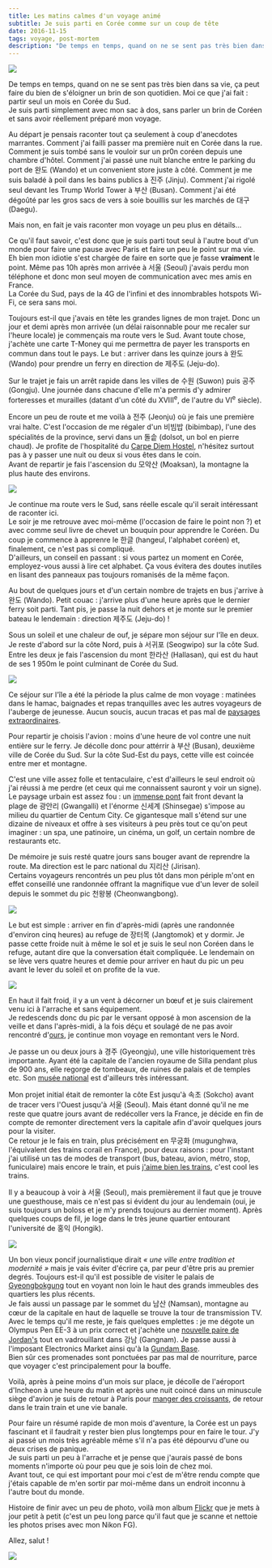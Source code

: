 ```yaml
---
title: Les matins calmes d'un voyage animé
subtitle: Je suis parti en Corée comme sur un coup de tête
date: 2016-11-15
tags: voyage, post-mortem
description: "De temps en temps, quand on ne se sent pas très bien dans sa vie, ça peut faire du bien de s'éloigner un brin de son quotidien. Moi ce que j'ai fait : partir seul un mois en Corée du Sud."
---
```


![](https://c2.staticflickr.com/6/5820/30230962403_6d3d3043aa_z.jpg)

De temps en temps, quand on ne se sent pas très bien dans sa vie, ça peut faire du bien de s'éloigner un brin de son quotidien.
Moi ce que j'ai fait&nbsp;: partir seul un mois en Corée du Sud.  
Je suis parti simplement avec mon sac à dos, sans parler un brin de Coréen et sans avoir réellement préparé mon voyage.

Au départ je pensais raconter tout ça seulement à coup d'anecdotes marrantes. Comment j'ai failli passer ma première nuit en Corée dans la rue. Comment je suis tombé sans le vouloir sur un pr0n coréen depuis une chambre d'hôtel. Comment j'ai passé une nuit blanche entre le parking du port de 완도 (Wando) et un convenient store juste à côté. Comment je me suis baladé à poil dans les bains publics à 진주 (Jinju). Comment j'ai rigolé seul devant les Trump World Tower à 부산 (Busan). Comment j'ai été dégoûté par les gros sacs de vers à soie bouillis sur les marchés de 대구 (Daegu).

Mais non, en fait je vais raconter mon voyage un peu plus en détails...

<!--more-->

Ce qu'il faut savoir, c'est donc que je suis parti tout seul à l'autre bout d'un monde pour faire une pause avec Paris et faire un peu le point sur ma vie. Eh bien mon idiotie s'est chargée de faire en sorte que je fasse **vraiment** le point. Même pas 10h après mon arrivée à 서울 (Seoul) j'avais perdu mon téléphone et donc mon seul moyen de communication avec mes amis en France.  
La Corée du Sud, pays de la 4G de l'infini et des innombrables hotspots Wi-Fi, ce sera sans moi.

Toujours est-il que j'avais en tête les grandes lignes de mon trajet. Donc un jour et demi après mon arrivée (un délai raisonnable pour me recaler sur l'heure locale) je commençais ma route vers le Sud. Avant toute chose, j'achète une carte T-Money qui me permettra de payer les transports en commun dans tout le pays. Le but&nbsp;: arriver dans les quinze jours à 완도 (Wando) pour prendre un ferry en direction de 제주도 (Jeju-do).

Sur le trajet je fais un arrêt rapide dans les villes de 수원 (Suwon) puis 공주 (Gongju). Une journée dans chacune d'elle m'a permis d'y admirer forteresses et murailles (datant d'un côté du XVIII<sup>e</sup>, de l'autre du VI<sup>e</sup> siècle).

Encore un peu de route et me voilà à 전주 (Jeonju) où je fais une première vrai halte. C'est l'occasion de me régaler d'un 비빔밥 (bibimbap), l'une des spécialités de la province, servi dans un 돌솥 (dolsot, un bol en pierre chaud). Je profite de l'hospitalité du [Carpe Diem Hostel](https://www.facebook.com/carpediemhostel), n'hésitez surtout pas à y passer une nuit ou deux si vous êtes dans le coin.  
Avant de repartir je fais l'ascension du 모악산 (Moaksan), la montagne la plus haute des environs.

![](https://c2.staticflickr.com/6/5591/30750078082_2ca7df2bd6_z.jpg)

Je continue ma route vers le Sud, sans réelle escale qu'il serait intéressant de raconter ici.  
Le soir je me retrouve avec moi-même (l'occasion de faire le point non&nbsp;?) et avec comme seul livre de chevet un bouquin pour apprendre le Coréen. Du coup je commence à apprenre le 한글 (hangeul, l'alphabet coréen) et, finalement, ce n'est pas si compliqué.  
D'ailleurs, un conseil en passant&nbsp;: si vous partez un moment en Corée, employez-vous aussi à lire cet alphabet. Ça vous évitera des doutes inutiles en lisant des panneaux pas toujours romanisés de la même façon.

Au bout de quelques jours et d'un certain nombre de trajets en bus j'arrive à 완도 (Wando). Petit couac&nbsp;: j'arrive plus d'une heure après que le dernier ferry soit parti. Tant pis, je passe la nuit dehors et je monte sur le premier bateau le lendemain&nbsp;: direction 제주도 (Jeju-do)&nbsp;!

Sous un soleil et une chaleur de ouf, je sépare mon séjour sur l'île en deux. Je reste d'abord sur la côte Nord, puis à 서귀포 (Seogwipo) sur la côte Sud. Entre les deux je fais l'ascension du mont 한라산 (Hallasan), qui est du haut de ses 1&nbsp;950m le point culminant de Corée du Sud.

![](https://c2.staticflickr.com/6/5322/30778307591_c5664e02cf_z.jpg)

Ce séjour sur l'île a été la période la plus calme de mon voyage&nbsp;: matinées dans le hamac, baignades et repas tranquilles avec les autres voyageurs de l'auberge de jeunesse. Aucun soucis, aucun tracas et pas mal de [paysages extraordinaires](https://en.wikipedia.org/wiki/Seongsan_Ilchulbong#/media/File:Seongsan_Ilchulbong_from_the_air.jpg).

Pour repartir je choisis l'avion&nbsp;: moins d'une heure de vol contre une nuit entière sur le ferry. Je décolle donc pour attérrir à 부산 (Busan), deuxième ville de Corée du Sud. Sur la côte Sud-Est du pays, cette ville est coincée entre mer et montagne.

C'est une ville assez folle et tentaculaire, c'est d'ailleurs le seul endroit où j'ai réussi à me perdre (et ceux qui me connaissent sauront y voir un signe).  
Le paysage urbain est assez fou&nbsp;: un [immense pont](https://fr.wikipedia.org/wiki/Pont_Gwangan) fait front devant la plage de 광안리 (Gwangalli) et l'énorme 신세계 (Shinsegae) s'impose au milieu du quartier de Centum City. Ce gigantesque mall s'étend sur une dizaine de niveaux et offre à ses visiteurs à peu près tout ce qu'on peut imaginer&nbsp;: un spa, une patinoire, un cinéma, un golf, un certain nombre de restaurants etc.

De mémoire je suis resté quatre jours sans bouger avant de reprendre la route. Ma direction est le parc national du 지리산 (Jirisan).  
Certains voyageurs rencontrés un peu plus tôt dans mon périple m'ont en effet conseillé une randonnée offrant la magnifique vue d'un lever de soleil depuis le sommet du pic 천왕봉 (Cheonwangbong).

![](/content/blog/2016/11/les-matins-calmes-d-un-voyage-anime/sunset.jpg)

Le but est simple&nbsp;: arriver en fin d'après-midi (après une randonnée d'environ cinq heures) au refuge de 장터목 (Jangtomok) et y dormir. Je passe cette froide nuit à même le sol et je suis le seul non Coréen dans le refuge, autant dire que la conversation était compliquée. Le lendemain on se lève vers quatre heures et demie pour arriver en haut du pic un peu avant le lever du soleil et on profite de la vue.

![](/content/blog/2016/11/les-matins-calmes-d-un-voyage-anime/sunrise.jpg)

En haut il fait froid, il y a un vent à décorner un bœuf et je suis clairement venu ici à l'arrache et sans équipement.  
Je redescends donc du pic par le versant opposé à mon ascension de la veille et dans l'après-midi, à la fois déçu et soulagé de ne pas avoir rencontré d'[ours](http://english.knps.or.kr/Knp/Jirisan/Intro/FlagstaffSpecies.aspx), je continue mon voyage en remontant vers le Nord.

Je passe un ou deux jours à 경주 (Gyeongju), une ville historiquement très importante. Ayant été la capitale de l'ancien royaume de Silla pendant plus de 900 ans, elle regorge de tombeaux, de ruines de palais et de temples etc. Son [musée national](http://english.visitkorea.or.kr/enu/ATR/SI_EN_3_1_1_1.jsp) est d'ailleurs très intéressant.

Mon projet initial était de remonter la côte Est jusqu'à 속초 (Sokcho) avant de tracer vers l'Ouest jusqu'à 서울 (Seoul). Mais étant donné qu'il ne me reste que quatre jours avant de redécoller vers la France, je décide en fin de compte de remonter directement vers la capitale afin d'avoir quelques jours pour la visiter.  
Ce retour je le fais en train, plus précisément en 무궁화 (mugunghwa, l'équivalent des trains corail en France), pour deux raisons&nbsp;: pour l'instant j'ai utilisé un tas de modes de transport (bus, bateau, avion, métro, stop, funiculaire) mais encore le train, et puis [j'aime bien les trains](https://www.youtube.com/watch?v=hHkKJfcBXcw), c'est cool les trains.

Il y a beaucoup à voir à 서울 (Seoul), mais premièrement il faut que je trouve une guesthouse, mais ce n'est pas si évident du jour au lendemain (oui, je suis toujours un boloss et je m'y prends toujours au dernier moment). Après quelques coups de fil, je loge dans le très jeune quartier entourant l'université de 홍익 (Hongik).

![](https://c2.staticflickr.com/6/5690/30234322554_6444f76a86_z.jpg)

Un bon vieux poncif journalistique dirait *«&nbsp;une ville entre tradition et modernité&nbsp;»* mais je vais éviter d'écrire ça, par peur d'être pris au premier degrés. Toujours est-il qu'il est possible de visiter le palais de [Gyeongbokgung](http://french.visitkorea.or.kr/fre/SI/SI_FR_4_2_1_1.jsp) tout en voyant non loin le haut des grands immeubles des quartiers les plus récents.  
Je fais aussi un passage par le sommet du 남산 (Namsan), montagne au cœur de la capitale en haut de laquelle se trouve la tour de transmission TV.  
Avec le temps qu'il me reste, je fais quelques emplettes&nbsp;: je me dégote un Olympus Pen EE-3 à un prix correct et j'achète une [nouvelle paire de Jordan's](https://twitter.com/pauljoannon/status/780830960086646784) tout en vadrouillant dans 강남 (Gangnam). Je passe aussi à l'imposant Electronics Market ainsi qu'à la [Gundam Base](https://www.facebook.com/pages/Gundam-Base/202098183213319).  
Bien sûr ces promenades sont ponctuées par pas mal de nourriture, parce que voyager c'est principalement pour la bouffe.  

Voilà, après à peine moins d'un mois sur place, je décolle de l'aéroport d'Incheon à une heure du matin et après une nuit coincé dans un minuscule siège d'avion je suis de retour à Paris pour [manger des croissants](https://www.youtube.com/watch?v=pIhQ-ND0QHY&t=37), de retour dans le train train et une vie banale.

<div class="separator" style="width:50%;margin:auto;"></div>

Pour faire un résumé rapide de mon mois d'aventure, la Corée est un pays fascinant et il faudrait y rester bien plus longtemps pour en faire le tour. J'y ai passé un mois très agréable même s'il n'a pas été dépourvu d'une ou deux crises de panique.  
Je suis parti un peu à l'arrache et je pense que j'aurais passé de bons moments n'importe où pour peu que je sois loin de chez moi.  
Avant tout, ce qui est important pour moi c'est de m'être rendu compte que j'étais capable de m'en sortir par moi-même dans un endroit inconnu à l'autre bout du monde.

Histoire de finir avec un peu de photo, voilà mon album [Flickr](https://www.flickr.com/photos/paulloz/albums/72157672659471174) que je mets à jour petit à petit (c'est un peu long parce qu'il faut que je scanne et nettoie les photos prises avec mon Nikon&nbsp;FG).

Allez, salut&nbsp;!

![](/content/blog/2016/11/les-matins-calmes-d-un-voyage-anime/paulloz.gif)
